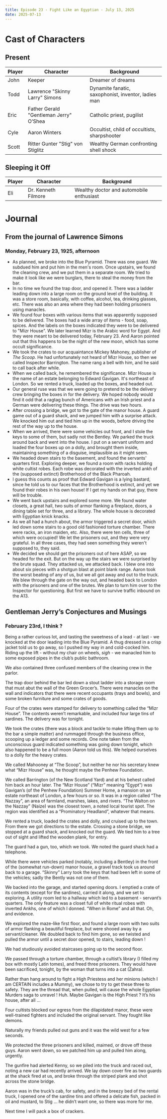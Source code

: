 ```yaml
---
title: Episode 23 - Fight Like an Egyptian - July 13, 2025
date: 2025-07-13
---
```


# Cast of Characters


## Present

| Player | Character                              | Background                                                      |
|--------|----------------------------------------|-----------------------------------------------------------------|
| John   | Keeper                                 | Dreamer of dreams                                               |
| Todd   | Lawrence "Skinny Larry" Simons         | Dynamite fanatic, saxophonist, inventor, ladies man             |
| Eric   | Father Gerald "Gentleman Jerry" O’Shea | Catholic priest, pugilist                                       |
| Cyle   | Aaron Winters                          | Occultist, child of occultists, sharpshooter                    |
| Scott  | Ritter Gunter "Stig" von Stiglitz      | Wealthy German confronting shell shock                          |


## Sleeping it Off

| Player | Character                              | Background                                                      |
|--------|----------------------------------------|-----------------------------------------------------------------|
| Eli    | Dr. Kenneth Filmore                    | Wealthy doctor and automobile enthusiast                        |


# Journal


## From the journal of Lawrence Simons


### Monday, February 23, 1925, afternoon

* As planned, we broke into the Blue Pyramid. There was one guard. We subdued him and put him in the men's room. Once upstairs, we found the cleaning crew, and we put them in a separate room. We tried to make it look like we were burglars, there to steal the money from the bar.
* In no time we found the trap door, and opened it. There was a ladder leading down into a large room on the ground level of the building. It was a store room, basically, with coffee, alcohol, tea, drinking glasses, etc. There was also an area where they had been holding prisoners using manacles.
* We found four boxes with various items that was apparently supposed to be delivered. The boxes had a wide array of items - food, soap, spices. And the labels on the boxes indicated they were to be delivered to "Mizr House". We later learned Mizr is the Arabic word for Egypt. And they were meant to be delivered today, February 23. And Aaron pointed out that this happens to be the night of the new moon, which has some occult significance.
* We took the crates to our acquaintance Mickey Mahoney, publisher of *The Scoop*. He had unfortunately not heard of Mizr House, so then we called Inspector Barrington. The name rang a bell with him, and he said to call back after while.
* When we called back, he remembered the significance. Mizr House is the name of an estate belonging to Edward Gavigan. It's northeast of London. So we rented a truck, loaded up the boxes, and headed out.
* Our general ruse was that we were going to pretend to be the delivery crew bringing the boxes in for the delivery. We hoped nobody would find it odd that a ragtag bunch of Americans with an Irish priest and a German were delivering these things. The drive was two hours.
* After crossing a bridge, we got to the gate of the manor house. A guard game out of a guard shack, and we jumped him with a surprise attack. We knocked him out and tied him up in the woods, before driving the rest of the way up to the house.
* When we arrived, there were some vehicles out front, and I stole the keys to some of them, but sadly not the Bentley. We parked the truck around back and went into the house. I put on a servant uniform and loaded the four boxes up on a dolly, and brought them inside, maintaining something of a disguise, implausible as it might seem.
* We headed down stairs to the basement, and found the servants' quarters first. Exploring deeper, we found a room with racks holding white cultist robes. Each robe was decorated with the inverted ankh of the (supposed extinct) Brotherhood of the Black Pharoah. 
* I guess this counts as proof that Edward Gavigan is a lying bastard, since he told us to our faces that the Brotherhood is extinct, and yet we found their robes in his own house! If I get my hands on that guy, there will be trouble.
* We went back upstairs and explored some more. We found water closets, a great hall, two suits of armor flanking a fireplace, doors, a dining table set for three, and a library. The whole house is decorated with Egyptian knick knacks.
* As we all had a hunch about, the armor triggered a secret door, which led down some stairs to a good old fashioned torture chamber. There were racks, an iron maiden, etc. Also, there were ten cells, three of which were occupied! We let the prisoners out, and they were very grateful. In all three cases, they had seen something they weren't supposed to, they said.
* We decided we should get the prisoners out of here ASAP, so we headed for the exit. But on the way up the stairs we were surprised by the brute squad. They attacked us, we attacked back. I blew one into about six pieces with a shotgun blast at point blank range. Aaron took the worst beating of any of us, but we all got away and out to the truck. We blew through the gate on the way out, and headed back to London with the prisoners and one of the brutes. We plan to turn him over to the Inspector for questioning. But first we have to survive traffic inbound on the A13.


## Gentleman Jerry’s Conjectures and Musings


### February 23rd, I think ?

Being a rather curious lot, and tasting the sweetness of a lead - at last - we knocked at the door leading into the Blue Pyramid. A thug dressed in a crisp jacket told us to go away, so I pushed my way in and cold-cocked him. Riding up the lift - without my chair on wheels, *sigh* - we manacled him to some exposed pipes in the club’s public bathroom.

We also contained three confused members of the cleaning crew in the parlor. 

The trap door behind the bar led down a stout ladder into a storage room that must abut the wall of the Green Grocer’s. There were manacles on the wall and indicators that there were recent occupants (trays and bowls), and some broken furniture and some crates of goods. 

Four of the crates were stamped for delivery to something called the “Mizr House”. The contents weren’t remarkable, and included four large tins of sardines. The delivery was for tonight. 

We took the crates (there was a block and tackle to make lifting them up to the bar a simple matter) and rummaged through the business office, scooping up a ledger and some records. One note taken from the unconscious guard indicated something was going down tonight, which also happened to be a full moon (Aaron told us this). We helped ourselves to a dolly for the heavy crates.

We called Mahooney at “The Scoop”, but neither he nor his secretary knew what “Mizr House” was, he thought maybe the Penhew Foundation.

We called Barrington (of the New Scotland Yard) and at his behest called him back an hour later. The “Mizr House” (“Mizr” meaning “Egypt”) was Gavigan’s (of the Penhew Foundation) Summer Home, a mansion on an estate northeast of London, a few hours or so. It was in a region called “The Nazzay”, an area of farmland, marshes, lakes, and rivers. “The Walton on the Nazzay” (Naize) was the closest town, a noted local tourist spot. The region was identified as a “Prominatory Headland”, whatever that means. 

We rented a truck, loaded the crates and dolly, and cruised up to the town. From there we got directions to the estate. Crossing a stone bridge, we stopped at a guard shack, and knocked out the guard. We tied him to a tree out of sight and lifted the wooden plank, for entry.

The guard had a gun, too, which we took. We noted the guard shack had a telephone.

While there were vehicles parked (notably, including a Bentley) in the front of the (somewhat run-down) manor house, a gravel track took us around back to a garage. “Skinny” Larry took the keys that had been left in some of the vehicles; sadly the Bently was not one of them. 

We backed into the garage, and started opening doors. I emptied a crate of its contents (except for the sardines), carried it along, and we set to exploring. A utility room led to a hallway which led to a basement - servant’s quarters. The only feature was a closet full of white ritual robes with inverted Ankhs, one of which I donned. “When in Rome” and all that. Oh, and evidence.

We explored the maze-like first floor, and found a large room with two suits of armor flanking a beautiful fireplace, but were shooed away by a servant/cleaner. We doubled back to find him gone, so we twisted and pulled the armor until a secret door opened, to stairs, leading down !

We had studiously avoided staircases going up to the second floor.

We passed through a torture chamber, through a cultist’s library (I filled my box with mostly Latin tomes), and freed three prisoners. They would have been sacrificed, tonight, by the woman that turns into a cat (Zahra). 

Rather than hang around to fight a High Priestess and her minions (which I am CERTAIN includes a Mummy), we chose to try to get these three to safety. They are the thread that, when pulled, will cause the whole Egyptian Murders saga to unravel ! Huh. Maybe Gavigan is the High Priest ? It’s his house, after all …

Four cultists blocked our egress from the dilapidated manor, these were well-trained fighters and included the original servant. They fought like demons.

Naturally my friends pulled out guns and it was the wild west for a few seconds.

We protected the three prisoners and killed, maimed, or drove off these guys. Aaron went down, so we patched him up and pulled him along, urgently. 

The gunfire had alerted Kenny, so we piled into the truck and raced out, noting a new car had recently arrived. We lay down cover fire as two guards at the shack fired at us, and broke through the striped plank and shot across the stone bridge.

Aaron was in the truck’s cab, for safety, and in the breezy bed of the rental truck, I opened one of the sardine tins and offered a delicate fish, packed in oil and mustard, to Stig … he didn’t want one, so there was more for me.

Next time I will pack a box of crackers. 


